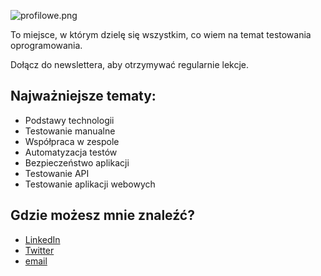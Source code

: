 ![profilowe.png](https://dsc.cloud/da9e07/profilowe.png)

To miejsce, w którym dzielę się wszystkim, co wiem na temat testowania oprogramowania. 

Dołącz do newslettera, aby otrzymywać regularnie lekcje.

## Najważniejsze tematy:

- Podstawy technologii
- Testowanie manualne
- Współpraca w zespole
- Automatyzacja testów
- Bezpieczeństwo aplikacji
- Testowanie API
- Testowanie aplikacji webowych

## Gdzie możesz mnie znaleźć?

- [LinkedIn](https://www.linkedin.com/in/adrian-maryniewski-8a9055121/)
- [Twitter](https://twitter.com/amaryniewski)
- [email](mailto:adrian@maryniewski.pl)


